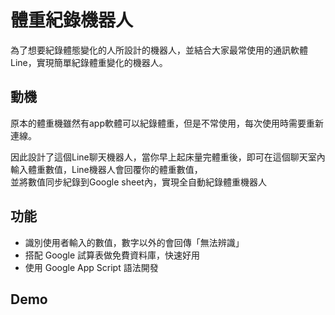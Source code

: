 # 體重紀錄機器人
為了想要紀錄體態變化的人所設計的機器人，並結合大家最常使用的通訊軟體Line，實現簡單紀錄體重變化的機器人。

## 動機
原本的體重機雖然有app軟體可以紀錄體重，但是不常使用，每次使用時需要重新連線。  

因此設計了這個Line聊天機器人，當你早上起床量完體重後，即可在這個聊天室內輸入體重數值，Line機器人會回覆你的體重數值，  
並將數值同步紀錄到Google sheet內，實現全自動紀錄體重機器人

## 功能
+ 識別使用者輸入的數值，數字以外的會回傳「無法辨識」  
+ 搭配 Google 試算表做免費資料庫，快速好用  
+ 使用 Google App Script 語法開發


## Demo
